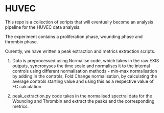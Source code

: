 # HUVEC

This repo is a collection of scripts that will eventually become an analysis pipeline for the HUVEC data analysis. 

The experiment contains a proliferation phase, wounding phase and thrombin phase. 

Curently, we have written a peak extraction and metrics extraction scripts. 

1) Data is preprocessed using Normalise code, which takes in the raw EXIS outputs, syncronyses the time scale and normalises it to the internal controls using different normalisation methods - min-max normalisation by adding in the controls, Fold Change normalisation, by calculating the average controls starting value and using this as a respective value of FC calculation.

2) peak_extraction.py code takes in the normalised spectral data for the Wounding and Thrombin and extract the peaks and the corresponding metrics. 

